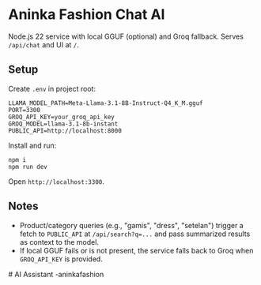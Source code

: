 Aninka Fashion Chat AI
======================

Node.js 22 service with local GGUF (optional) and Groq fallback. Serves `/api/chat` and UI at `/`.

Setup
-----
Create `.env` in project root:

```
LLAMA_MODEL_PATH=Meta-Llama-3.1-8B-Instruct-Q4_K_M.gguf
PORT=3300
GROQ_API_KEY=your_groq_api_key
GROQ_MODEL=llama-3.1-8b-instant
PUBLIC_API=http://localhost:8000
```

Install and run:

```
npm i
npm run dev
```

Open `http://localhost:3300`.

Notes
-----
- Product/category queries (e.g., "gamis", "dress", "setelan") trigger a fetch to `PUBLIC_API` at `/api/search?q=...` and pass summarized results as context to the model.
- If local GGUF fails or is not present, the service falls back to Groq when `GROQ_API_KEY` is provided.


#   A I   A s s i s t a n t   - a n i n k a f a s h i o n  
 